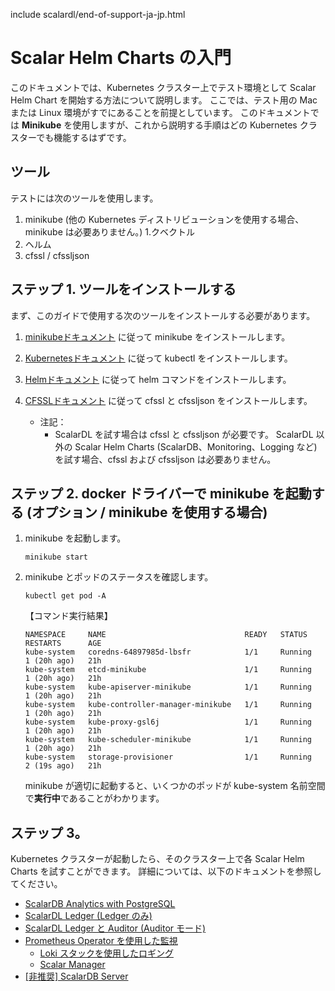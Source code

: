 include scalardl/end-of-support-ja-jp.html

# Scalar Helm Charts の入門

このドキュメントでは、Kubernetes クラスター上でテスト環境として Scalar Helm Chart を開始する方法について説明します。 ここでは、テスト用の Mac または Linux 環境がすでにあることを前提としています。 このドキュメントでは **Minikube** を使用しますが、これから説明する手順はどの Kubernetes クラスターでも機能するはずです。

## ツール

テストには次のツールを使用します。

1. minikube (他の Kubernetes ディストリビューションを使用する場合、minikube は必要ありません。)
   1.クベクトル
1. ヘルム
1. cfssl / cfssljson

## ステップ 1. ツールをインストールする

まず、このガイドで使用する次のツールをインストールする必要があります。

1. [minikubeドキュメント](https://minikube.sigs.k8s.io/docs/start/) に従って minikube をインストールします。

1. [Kubernetesドキュメント](https://kubernetes.io/docs/tasks/tools/install-kubectl-linux/) に従って kubectl をインストールします。

1. [Helmドキュメント](https://helm.sh/docs/intro/install/) に従って helm コマンドをインストールします。

1. [CFSSLドキュメント](https://github.com/cloudflare/cfssl) に従って cfssl と cfssljson をインストールします。
   * 注記：
        * ScalarDL を試す場合は cfssl と cfssljson が必要です。 ScalarDL 以外の Scalar Helm Charts (ScalarDB、Monitoring、Logging など) を試す場合、cfssl および cfssljson は必要ありません。

## ステップ 2. docker ドライバーで minikube を起動する (オプション / minikube を使用する場合)

1. minikube を起動します。
   ```console
   minikube start
   ```

1. minikube とポッドのステータスを確認します。
   ```console
   kubectl get pod -A
   ```
   【コマンド実行結果】
   ```console
   NAMESPACE     NAME                               READY   STATUS    RESTARTS      AGE
   kube-system   coredns-64897985d-lbsfr            1/1     Running   1 (20h ago)   21h
   kube-system   etcd-minikube                      1/1     Running   1 (20h ago)   21h
   kube-system   kube-apiserver-minikube            1/1     Running   1 (20h ago)   21h
   kube-system   kube-controller-manager-minikube   1/1     Running   1 (20h ago)   21h
   kube-system   kube-proxy-gsl6j                   1/1     Running   1 (20h ago)   21h
   kube-system   kube-scheduler-minikube            1/1     Running   1 (20h ago)   21h
   kube-system   storage-provisioner                1/1     Running   2 (19s ago)   21h
   ```
   minikube が適切に起動すると、いくつかのポッドが kube-system 名前空間で**実行中**であることがわかります。

## ステップ 3。

Kubernetes クラスターが起動したら、そのクラスター上で各 Scalar Helm Charts を試すことができます。 詳細については、以下のドキュメントを参照してください。

* [ScalarDB Analytics with PostgreSQL](getting-started-scalardb-analytics-postgresql.md)
* [ScalarDL Ledger (Ledger のみ)](getting-started-scalardl-ledger.md)
* [ScalarDL Ledger と Auditor (Auditor モード)](getting-started-scalardl-auditor.md)
* [Prometheus Operator を使用した監視](getting-started-monitoring.md)
  * [Loki スタックを使用したロギング](getting-started-logging.md)
  * [Scalar Manager](getting-started-scalar-manager.md)
* [[非推奨] ScalarDB Server](getting-started-scalardb.md)

